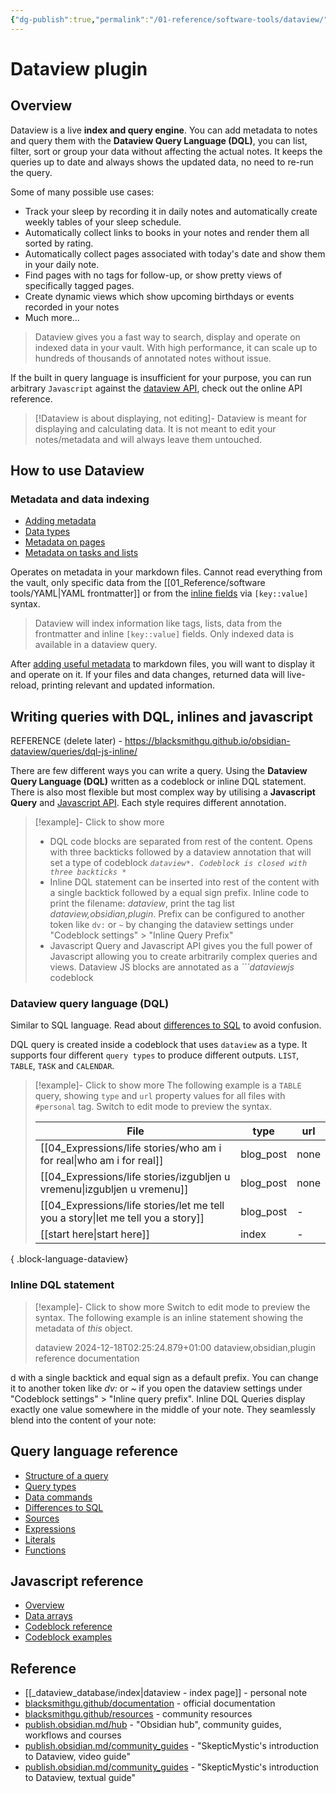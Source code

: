 ```yaml
---
{"dg-publish":true,"permalink":"/01-reference/software-tools/dataview/","title":"Dataview plugin","tags":["dataview","obsidian","plugin"]}
---
```



# Dataview plugin

## Overview

Dataview is a live **index and query engine**. You can add metadata to notes and query them with the **Dataview Query Language (DQL)**, you can list, filter, sort or group your data without affecting the actual notes. It keeps the queries up to date and always shows the updated data, no need to re-run the query.

Some of many possible use cases:
- Track your sleep by recording it in daily notes and automatically create weekly tables of your sleep schedule.
- Automatically collect links to books in your notes and render them all sorted by rating.
- Automatically collect pages associated with today's date and show them in your daily note.
- Find pages with no tags for follow-up, or show pretty views of specifically tagged pages.
- Create dynamic views which show upcoming birthdays or events recorded in your notes
- Much more...

>Dataview gives you a fast way to search, display and operate on indexed data in your vault. With high performance, it can scale up to hundreds of thousands of annotated notes without issue.

If the built in query language is insufficient for your purpose, you can run arbitrary `Javascript` against the [dataview API](https://blacksmithgu.github.io/obsidian-dataview/api/intro/), check out the online API reference.

>[!Dataview is about displaying, not editing]-
Dataview is meant for displaying and calculating data. It is not meant to edit your notes/metadata and will always leave them untouched.

## How to use Dataview

### Metadata and data indexing

- [Adding metadata](https://blacksmithgu.github.io/obsidian-dataview/annotation/add-metadata/)
- [Data types](https://blacksmithgu.github.io/obsidian-dataview/annotation/types-of-metadata/)
- [Metadata on pages](https://blacksmithgu.github.io/obsidian-dataview/annotation/metadata-pages/)
- [Metadata on tasks and lists](https://blacksmithgu.github.io/obsidian-dataview/annotation/metadata-tasks/)

Operates on metadata in your markdown files. Cannot read everything from the vault, only specific data from the [[01_Reference/software tools/YAML\|YAML frontmatter]] or from the [inline fields](https://blacksmithgu.github.io/obsidian-dataview/annotation/add-metadata/#inline-fields) via `[key::value]` syntax.

>Dataview will index information like tags, lists, data from the frontmatter and inline `[key::value]` fields. Only indexed data is available in a dataview query.

After [adding useful metadata](https://blacksmithgu.github.io/obsidian-dataview/annotation/add-metadata/) to markdown files, you will want to display it and operate on it. If your files and data changes, returned data will live-reload, printing relevant and updated information.

## Writing queries with DQL, inlines and javascript

REFERENCE (delete later) - https://blacksmithgu.github.io/obsidian-dataview/queries/dql-js-inline/

There are few different ways you can write a query. Using the **Dataview Query Language (DQL)** written as a codeblock or inline DQL statement. There is also most flexible but most complex way by utilising a **Javascript Query** and [Javascript API](https://blacksmithgu.github.io/obsidian-dataview/api/intro/). Each style requires different annotation.

>[!example]- Click to show more
>- DQL code blocks are separated from rest of the content. Opens with three backticks followed by a dataview annotation that will set a type of codeblock *```dataview*. Codeblock is closed with three backticks *```*
>- Inline DQL statement can be inserted into rest of the content with a single backtick followed by a equal sign prefix. Inline code to print the filename: *dataview*, print the tag list *dataview,obsidian,plugin*. Prefix can be configured to another token like `dv:` or `~` by changing the dataview settings under "Codeblock settings" > "Inline Query Prefix"
>- Javascript Query and Javascript API gives you the full power of Javascript allowing you to create arbitrarily complex queries and views. Dataview JS blocks are annotated as a *```dataviewjs* codeblock

### Dataview query language (DQL)

Similar to SQL language. Read about [differences to SQL](https://blacksmithgu.github.io/obsidian-dataview/queries/differences-to-sql/) to avoid confusion.

DQL query is created inside a codeblock that uses `dataview` as a type. It supports four different `query types` to produce different outputs. `LIST`, `TABLE`, `TASK` and `CALENDAR`.

>[!example]- Click to show more
>The following example is a `TABLE` query, showing `type` and `url` property values for all files with `#personal` tag. Switch to edit mode to preview the syntax.
>
>  | File                                                                                | type      | url  |
> | ----------------------------------------------------------------------------------- | --------- | ---- |
> | [[04_Expressions/life stories/who am i for real\|who am i for real]]             | blog_post | none |
> | [[04_Expressions/life stories/izgubljen u vremenu\|izgubljen u vremenu]]         | blog_post | none |
> | [[04_Expressions/life stories/let me tell you a story\|let me tell you a story]] | blog_post | \-   |
> | [[start here\|start here]]                                                       | index     | \-   |
> 
{ .block-language-dataview}

### Inline DQL statement

>[!example]- Click to show more
>Switch to edit mode to preview the syntax.
>The following example is an inline statement showing the metadata of *this* object.
>
>dataview
>2024-12-18T02:25:24.879+01:00
>dataview,obsidian,plugin
>reference
>documentation

d with a single backtick and equal sign as a default prefix. You can change it to another token like *dv:* or *~* if you open the dataview settings under "Codeblock settings" > "Inline query prefix".
Inline DQL Queries display exactly one value somewhere in the middle of your note. They seamlessly blend into the content of your note:

## Query language reference

- [Structure of a query](https://blacksmithgu.github.io/obsidian-dataview/queries/structure/)
- [Query types](https://blacksmithgu.github.io/obsidian-dataview/queries/query-types/)
- [Data commands](https://blacksmithgu.github.io/obsidian-dataview/queries/data-commands/)
- [Differences to SQL](https://blacksmithgu.github.io/obsidian-dataview/queries/differences-to-sql/)
- [Sources](https://blacksmithgu.github.io/obsidian-dataview/reference/sources/)
- [Expressions](https://blacksmithgu.github.io/obsidian-dataview/reference/expressions/)
- [Literals](https://blacksmithgu.github.io/obsidian-dataview/reference/literals/)
- [Functions](https://blacksmithgu.github.io/obsidian-dataview/reference/functions/)

## Javascript reference

- [Overview](https://blacksmithgu.github.io/obsidian-dataview/api/intro/)
- [Data arrays](https://blacksmithgu.github.io/obsidian-dataview/api/data-array/)
- [Codeblock reference](https://blacksmithgu.github.io/obsidian-dataview/api/code-reference/)
- [Codeblock examples](https://blacksmithgu.github.io/obsidian-dataview/api/code-examples/)

## Reference

- [[_dataview_database/index\|dataview - index page]] - personal note
- [blacksmithgu.github/documentation](https://blacksmithgu.github.io/obsidian-dataview/) - official documentation
- [blacksmithgu.github/resources](https://blacksmithgu.github.io/obsidian-dataview/resources/resources-and-support/) - community resources
- [publish.obsidian.md/hub](https://publish.obsidian.md/hub/00+-+Start+here) - "Obsidian hub", community guides, workflows and courses
- [publish.obsidian.md/community_guides](https://publish.obsidian.md/hub/04+-+Guides%2C+Workflows%2C+%26+Courses/Community+Talks/YT+-+An+Introduction+to+Dataview) - "SkepticMystic's introduction to Dataview, video guide"
- [publish.obsidian.md/community_guides](https://publish.obsidian.md/hub/04+-+Guides%2C+Workflows%2C+%26+Courses/Guides/An+Introduction+to+Dataview) - "SkepticMystic's introduction to Dataview, textual guide"
